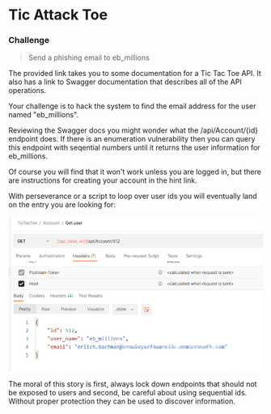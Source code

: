 # Tic Attack Toe

### Challenge
> Send a phishing email to eb_millions

The provided link takes you to some documentation for a Tic Tac Toe API. It also has a link to Swagger documentation that describes all of the API operations.

Your challenge is to hack the system to find the email address for the user named "eb_millions". 

Reviewing the Swagger docs you might wonder what the /api/Account/{id} endpoint does. If there is an enumeration vulnerability then you can query this endpoint with seqential numbers until it returns the user information for eb_millions.

Of course you will find that it won't work unless you are logged in, but there are instructions for creating your account in the hint link.

With perseverance or a script to loop over user ids you will eventually land on the entry you are looking for:

![](image/ticattacktoe.png)

The moral of this story is first, always lock down endpoints that should not be exposed to users and second, be careful about using sequential ids. Without proper protection they can be used to discover information.